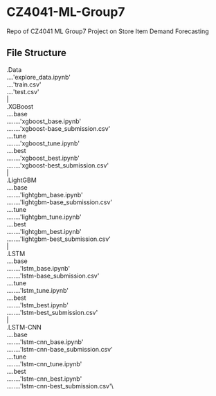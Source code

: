 # CZ4041-ML-Group7
Repo of CZ4041 ML Group7 Project on Store Item Demand Forecasting

## File Structure
.Data\
....'explore_data.ipynb'\
....'train.csv'\
....'test.csv'\
|\
.XGBoost\
....base\
........'xgboost_base.ipynb'\
........'xgboost-base_submission.csv'\
....tune\
........'xgboost_tune.ipynb'\
....best\
........'xgboost_best.ipynb'\
........'xgboost-best_submission.csv'\
|\
.LightGBM\
....base\
........'lightgbm_base.ipynb'\
........'lightgbm-base_submission.csv'\
....tune\
........'lightgbm_tune.ipynb'\
....best\
........'lightgbm_best.ipynb'\
........'lightgbm-best_submission.csv'\
|\
.LSTM\
....base\
........'lstm_base.ipynb'\
........'lstm-base_submission.csv'\
....tune\
........'lstm_tune.ipynb'\
....best\
........'lstm_best.ipynb'\
........'lstm-best_submission.csv'\
|\
.LSTM-CNN\
....base\
........'lstm-cnn_base.ipynb'\
........'lstm-cnn-base_submission.csv'\
....tune\
........'lstm-cnn_tune.ipynb'\
....best\
........'lstm-cnn_best.ipynb'\
........'lstm-cnn-best_submission.csv'\

